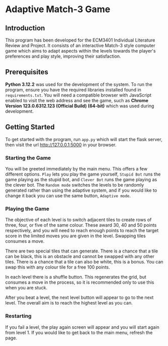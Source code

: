 # Adaptive Match-3 Game
## Introduction
This program has been developed for the ECM3401 Individual Literature Review and Project. It consists of an interactive Match-3 style computer game which aims to adapt aspects within the levels towards the player's preferences and play style, improving their satisfaction.
## Prerequisites
**Python 3.12.2** was used for the development of the system. To run the program, ensure you have the required libraries installed found in `requirements.txt`. You will need a compatible browser with JavaScript enabled to visit the web address and see the game, such as **Chrome Version 123.0.6312.123 (Official Build) (64-bit)** which was used during development.
## Getting Started
To get started with the program, run `app.py` which will start the flask server, then visit the url http://127.0.0.1:5000 in your browser.
### Starting the Game
You will be greeted immediately by the main menu. This offers a few different options. `Play` lets you play the game yourself, `Stupid Bot` runs the game playing as the stupid bot, and `Clever Bot` runs the game playing as the clever bot. The `Random mode` switches the levels to be randomly generated rather than using the adaptive system, and if you would like to change it back you can use the same button, `Adaptive mode`.
### Playing the Game
The objective of each level is to switch adjacent tiles to create rows of three, four, or five of the same colour. These award 30, 40 and 50 points respectively, and you will need to reach enough points to reach the target score in the limited moves you are given in the level. Swapping tiles consumes a move.

There are two special tiles that can generate. There is a chance that a tile can be black, this is an obstacle and cannot be swapped with any other tiles. There is a chance that a tile can also be white, this is a bonus. You can swap this with any colour tile for a free 100 points.

In each level there is a shuffle button. This regenerates the grid, but consumes a move in the process, so it is recommended only to use this when you are stuck.

After you beat a level, the next level button will appear to go to the next level. The overall aim is to reach the highest level as you can.
### Restarting
If you fail a level, the play again screen will appear and you will start again from level 1. If you would like to get back to the main menu, refresh the page.

